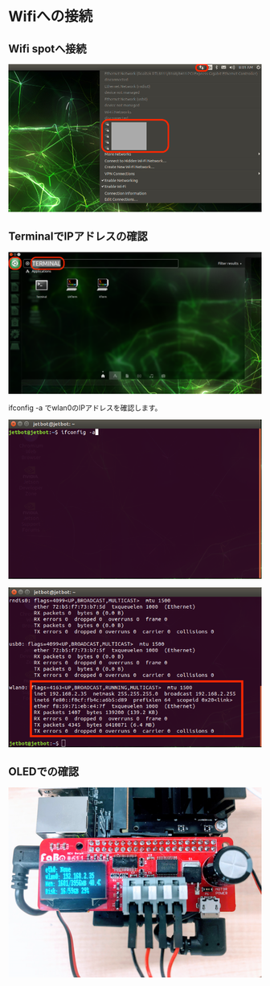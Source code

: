# Wifiへの接続

## Wifi spotへ接続

![](./img/nano001.png)

## TerminalでIPアドレスの確認

![](./img/nano002.png)

ifconfig -a でwlan0のIPアドレスを確認します。

![](./img/nano003.png)

![](./img/nano004.png)

## OLEDでの確認

![](./img/nano005.png)
